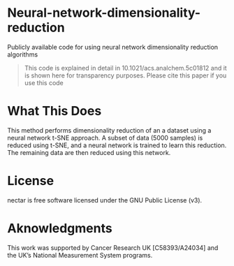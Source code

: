 # Neural-network-dimensionality-reduction
Publicly available code for using neural network dimensionality reduction algorithms


> This code is explained in detail in 10.1021/acs.analchem.5c01812 and it is shown here for transparency purposes. Please cite this paper if you use this code
 
# What This Does
 
This method performs dimensionality reduction of an a dataset using a neural network t-SNE approach. A subset of data (5000 samples) is reduced using t-SNE, and a neural network is trained to learn this reduction. The remaining data are then reduced using this network.


# License
nectar is free software licensed under the GNU Public License (v3).

# Aknowledgments
This work was supported by Cancer Research UK [C58393/A24034] and the UK’s National Measurement System programs.
